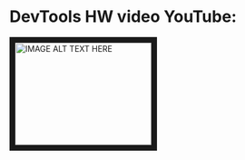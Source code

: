 # DevTools HW video YouTube:

<a href="http://www.youtube.com/watch?feature=player_embedded&v=Y09AKPrFU0c
" target="_blank"><img src="http://img.youtube.com/vi/Y09AKPrFU0c/0.jpg" 
alt="IMAGE ALT TEXT HERE" width="240" height="180" border="10" /></a>
